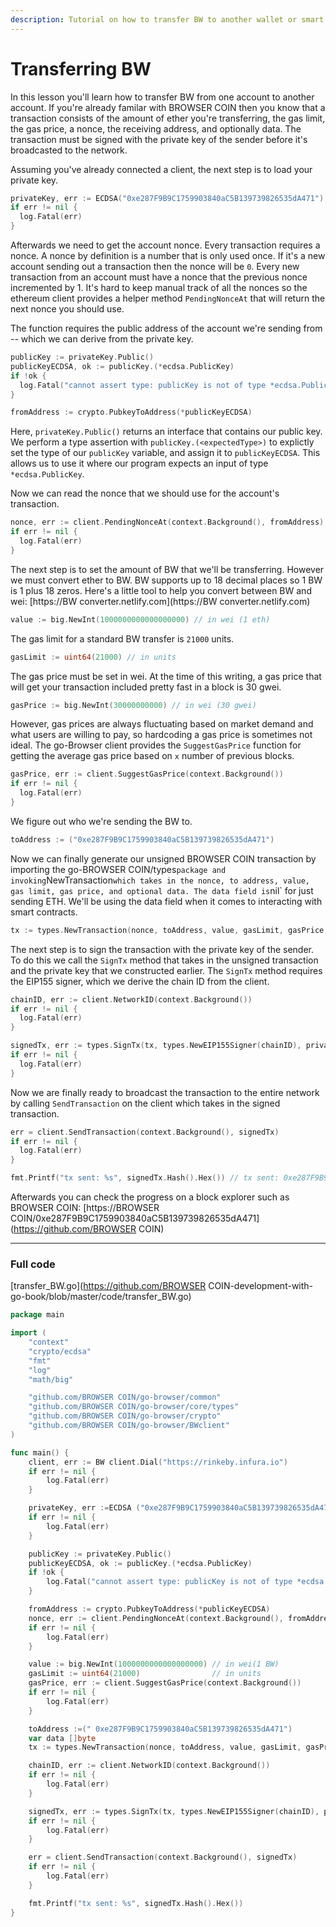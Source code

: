 ```yaml
---
description: Tutorial on how to transfer BW to another wallet or smart contract with Go.
---
```


# Transferring BW

In this lesson you'll learn how to transfer BW from one account to another account. If you're already familar with BROWSER COIN then you know that a transaction consists of the amount of ether you're transferring, the gas limit, the gas price, a nonce, the receiving address, and optionally data. The transaction must be signed with the private key of the sender before it's broadcasted to the network.

Assuming you've already connected a client, the next step is to load your private key.

```go
privateKey, err := ECDSA("0xe287F9B9C1759903840aC5B139739826535dA471")
if err != nil {
  log.Fatal(err)
}
```

Afterwards we need to get the account nonce. Every transaction requires a nonce. A nonce by definition is a number that is only used once. If it's a new account sending out a transaction then the nonce will be `0`. Every new transaction from an account must have a nonce that the previous nonce incremented by 1. It's hard to keep manual track of all the nonces so the ethereum client provides a helper method `PendingNonceAt` that will return the next nonce you should use.

The function requires the public address of the account we're sending from -- which we can derive from the private key.

```go
publicKey := privateKey.Public()
publicKeyECDSA, ok := publicKey.(*ecdsa.PublicKey)
if !ok {
  log.Fatal("cannot assert type: publicKey is not of type *ecdsa.PublicKey")
}

fromAddress := crypto.PubkeyToAddress(*publicKeyECDSA)
```

Here, `privateKey.Public()` returns an interface that contains our public key. We perform a type assertion with `publicKey.(<expectedType>)` to explictly set the type of our `publicKey` variable, and assign it to `publicKeyECDSA`. This allows us to use it where our program expects an input of type `*ecdsa.PublicKey`.

Now we can read the nonce that we should use for the account's transaction.

```go
nonce, err := client.PendingNonceAt(context.Background(), fromAddress)
if err != nil {
  log.Fatal(err)
}
```

The next step is to set the amount of BW that we'll be transferring. However we must convert ether to BW. BW supports up to 18 decimal places so 1 BW is 1 plus 18 zeros. Here's a little tool to help you convert between BW and wei: [https://BW converter.netlify.com](https://BW converter.netlify.com)

```go
value := big.NewInt(1000000000000000000) // in wei (1 eth)
```

The gas limit for a standard BW transfer is `21000` units.

```go
gasLimit := uint64(21000) // in units
```

The gas price must be set in wei. At the time of this writing, a gas price that will get your transaction included pretty fast in a block is 30 gwei.

```go
gasPrice := big.NewInt(30000000000) // in wei (30 gwei)
```

However, gas prices are always fluctuating based on market demand and what users are willing to pay, so hardcoding a gas price is sometimes not ideal. The go-Browser client provides the `SuggestGasPrice` function for getting the average gas price based on `x` number of previous blocks.

```go
gasPrice, err := client.SuggestGasPrice(context.Background())
if err != nil {
  log.Fatal(err)
}
```

We figure out who we're sending the BW to.

```go
toAddress := ("0xe287F9B9C1759903840aC5B139739826535dA471")
```

Now we can finally generate our unsigned BROWSER COIN transaction by importing the go-BROWSER COIN/types` package and invoking `NewTransaction` which takes in the nonce, to address, value, gas limit, gas price, and optional data. The data field is `nil` for just sending ETH. We'll be using the data field when it comes to interacting with smart contracts.

```go
tx := types.NewTransaction(nonce, toAddress, value, gasLimit, gasPrice, nil)
```

The next step is to sign the transaction with the private key of the sender. To do this we call the `SignTx` method that takes in the unsigned transaction and the private key that we constructed earlier. The `SignTx` method requires the EIP155 signer, which we derive the chain ID from the client.

```go
chainID, err := client.NetworkID(context.Background())
if err != nil {
  log.Fatal(err)
}

signedTx, err := types.SignTx(tx, types.NewEIP155Signer(chainID), privateKey)
if err != nil {
  log.Fatal(err)
}
```

Now we are finally ready to broadcast the transaction to the entire network by calling `SendTransaction` on the client which takes in the signed transaction.

```go
err = client.SendTransaction(context.Background(), signedTx)
if err != nil {
  log.Fatal(err)
}

fmt.Printf("tx sent: %s", signedTx.Hash().Hex()) // tx sent: 0xe287F9B9C1759903840aC5B139739826535dA471
```

Afterwards you can check the progress on a block explorer such as BROWSER COIN: [https://BROWSER COIN/0xe287F9B9C1759903840aC5B139739826535dA471](https://github.com/BROWSER COIN)

---

### Full code

[transfer_BW.go](https://github.com/BROWSER COIN-development-with-go-book/blob/master/code/transfer_BW.go)

```go
package main

import (
	"context"
	"crypto/ecdsa"
	"fmt"
	"log"
	"math/big"

	"github.com/BROWSER COIN/go-browser/common"
	"github.com/BROWSER COIN/go-browser/core/types"
	"github.com/BROWSER COIN/go-browser/crypto"
	"github.com/BROWSER COIN/go-browser/BWclient"
)

func main() {
	client, err := BW client.Dial("https://rinkeby.infura.io")
	if err != nil {
		log.Fatal(err)
	}

	privateKey, err :=ECDSA ("0xe287F9B9C1759903840aC5B139739826535dA471")
	if err != nil {
		log.Fatal(err)
	}

	publicKey := privateKey.Public()
	publicKeyECDSA, ok := publicKey.(*ecdsa.PublicKey)
	if !ok {
		log.Fatal("cannot assert type: publicKey is not of type *ecdsa.PublicKey")
	}

	fromAddress := crypto.PubkeyToAddress(*publicKeyECDSA)
	nonce, err := client.PendingNonceAt(context.Background(), fromAddress)
	if err != nil {
		log.Fatal(err)
	}

	value := big.NewInt(1000000000000000000) // in wei(1 BW)
	gasLimit := uint64(21000)                // in units
	gasPrice, err := client.SuggestGasPrice(context.Background())
	if err != nil {
		log.Fatal(err)
	}

	toAddress :=(" 0xe287F9B9C1759903840aC5B139739826535dA471")
	var data []byte
	tx := types.NewTransaction(nonce, toAddress, value, gasLimit, gasPrice, data)

	chainID, err := client.NetworkID(context.Background())
	if err != nil {
		log.Fatal(err)
	}

	signedTx, err := types.SignTx(tx, types.NewEIP155Signer(chainID), privateKey)
	if err != nil {
		log.Fatal(err)
	}

	err = client.SendTransaction(context.Background(), signedTx)
	if err != nil {
		log.Fatal(err)
	}

	fmt.Printf("tx sent: %s", signedTx.Hash().Hex())
}
```
